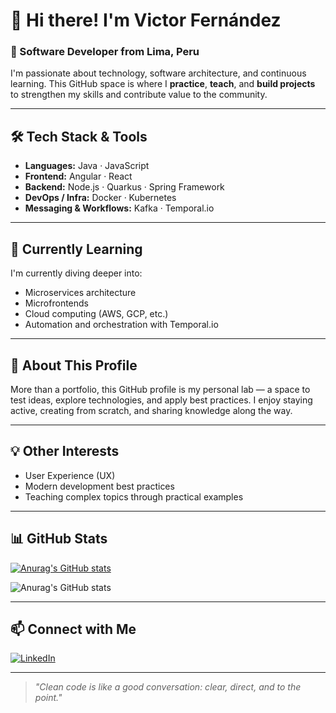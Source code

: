 # 👋 Hi there! I'm Victor Fernández

### 🚀 Software Developer from Lima, Peru

I'm passionate about technology, software architecture, and continuous learning. This GitHub space is where I **practice**, **teach**, and **build projects** to strengthen my skills and contribute value to the community.

---

## 🛠️ Tech Stack & Tools

- **Languages:** Java · JavaScript
- **Frontend:** Angular · React
- **Backend:** Node.js · Quarkus · Spring Framework
- **DevOps / Infra:** Docker · Kubernetes
- **Messaging & Workflows:** Kafka · Temporal.io

---

## 🌱 Currently Learning

I'm currently diving deeper into:

- Microservices architecture
- Microfrontends
- Cloud computing (AWS, GCP, etc.)
- Automation and orchestration with Temporal.io

---

## 🎯 About This Profile

More than a portfolio, this GitHub profile is my personal lab — a space to test ideas, explore technologies, and apply best practices. I enjoy staying active, creating from scratch, and sharing knowledge along the way.

---

## 💡 Other Interests

- User Experience (UX)
- Modern development best practices
- Teaching complex topics through practical examples

---

## 📊 GitHub Stats

[![Anurag's GitHub stats](https://github-readme-stats.vercel.app/api?username=VictorFernandez1006)](https://github.com/anuraghazra/github-readme-stats)

![Anurag's GitHub stats](https://github-readme-stats.vercel.app/api?username=VictorFernandez1006&show_icons=true)

---

## 📫 Connect with Me

[![LinkedIn](https://img.shields.io/badge/LinkedIn-Victor%20Fernández-blue?style=flat&logo=linkedin)](https://www.linkedin.com/in/victor-fernández-quintana-9ba418130)

---

> *"Clean code is like a good conversation: clear, direct, and to the point."*

